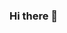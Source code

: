 ### Hi there 👋

<!--
**Bluekoekj/Bluekoekj** is a ✨ _special_ ✨ repository because its `README.md` (this file) appears on your GitHub profile.

Here are some ideas to get you started:

- 🔭 I’m currently working on RandomBox
- 🌱 I’m currently learning HTML
- 👯 I’m looking to collaborate with Lekrkoekj
- 🤔 I’m looking for help with life
- 💬 Ask me about anything
- 📫 How to reach me: check my website
- 😄 Pronouns: who cares about pronouns
- ⚡ Fun fact: I stan Lekrkoekj
-->
